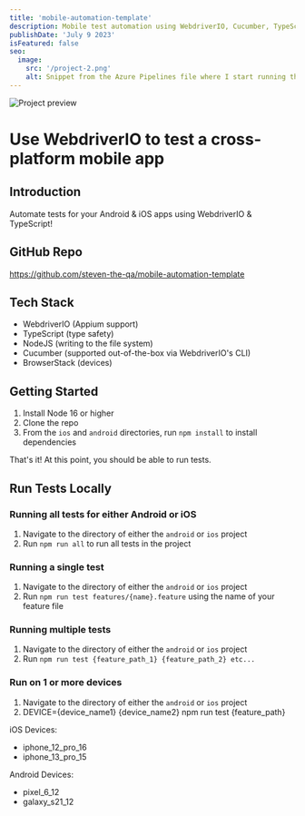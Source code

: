 ```yaml
---
title: 'mobile-automation-template'
description: Mobile test automation using WebdriverIO, Cucumber, TypeScript, and Appium
publishDate: 'July 9 2023'
isFeatured: false
seo:
  image:
    src: '/project-2.png'
    alt: Snippet from the Azure Pipelines file where I start running the WebdriverIO tests and begin a script to manipulate user input into a runnable command
---
```


![Project preview](/project-2.png)

# Use WebdriverIO to test a cross-platform mobile app

## Introduction

Automate tests for your Android & iOS apps using WebdriverIO & TypeScript!

## GitHub Repo

<a href="https://github.com/steven-the-qa/mobile-automation-template" target="_blank" rel='noopener noreferrer'>
   https://github.com/steven-the-qa/mobile-automation-template
</a>

## Tech Stack

- WebdriverIO (Appium support)
- TypeScript (type safety)
- NodeJS (writing to the file system)
- Cucumber (supported out-of-the-box via WebdriverIO's CLI)
- BrowserStack (devices)

## Getting Started

1. Install Node 16 or higher
2. Clone the repo
3. From the `ios` and `android` directories, run `npm install` to install dependencies

That's it! At this point, you should be able to run tests.

## Run Tests Locally

### Running all tests for either Android or iOS

1. Navigate to the directory of either the `android` or `ios` project
2. Run `npm run all` to run all tests in the project

### Running a single test

1. Navigate to the directory of either the `android` or `ios` project
2. Run `npm run test features/{name}.feature` using the name of your feature file

### Running multiple tests

1. Navigate to the directory of either the `android` or `ios` project
2. Run `npm run test {feature_path_1} {feature_path_2} etc...`

### Run on 1 or more devices

1. Navigate to the directory of either the `android` or `ios` project
2. DEVICE={device_name1} {device_name2} npm run test {feature_path}

iOS Devices:

- iphone_12_pro_16
- iphone_13_pro_15

Android Devices:

- pixel_6_12
- galaxy_s21_12
